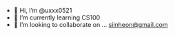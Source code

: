 - 👋 Hi, I’m @uxxx0521
- 🌱 I’m currently learning CS100
- 💞️ I’m looking to collaborate on ...
siinheon@gmail.com
